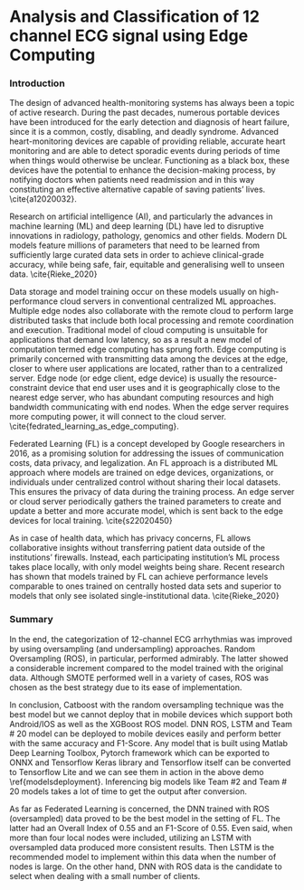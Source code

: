 # Analysis and Classification of 12 channel ECG signal using Edge Computing


### Introduction

The design of advanced health-monitoring systems has always been a topic of active research. During the past decades, numerous portable devices have been introduced for the early detection and diagnosis of heart failure, since it is a common, costly, disabling, and deadly syndrome. Advanced heart-monitoring devices are capable of providing reliable, accurate heart monitoring
and are able to detect sporadic events during periods of time when things would otherwise be unclear. Functioning as a black box, these devices have the potential to enhance the decision-making process, by notifying doctors when patients need readmission and in this way constituting an effective alternative capable of saving patients’ lives. \cite{a12020032}.

Research on artificial intelligence (AI), and particularly the advances in machine learning (ML) and deep learning (DL) have led to disruptive innovations in radiology, pathology, genomics and other fields. Modern DL models feature millions of parameters that need to be learned from sufficiently large curated data sets in order to achieve clinical-grade accuracy, while being safe, fair, equitable and generalising well to unseen data. \cite{Rieke_2020}

Data storage and model training occur on these models usually on high-performance cloud servers in conventional centralized ML approaches. Multiple edge nodes also collaborate with the remote cloud to perform large distributed tasks that include both local processing and remote coordination and execution. Traditional model of cloud computing is unsuitable for applications that demand low latency, so as a result a new model of computation termed edge computing has sprung forth. Edge computing is primarily concerned with transmitting data among the devices at the edge, closer to where user applications are located, rather than to a centralized server. Edge node (or edge client, edge device) is usually the resource-constraint device that
end user uses and it is geographically close to the nearest edge server,
who has abundant computing resources and high bandwidth communicating with end nodes. When the edge server requires more computing power, it will connect to the cloud server. \cite{fedrated_learning_as_edge_computing}. 


Federated Learning (FL) is a concept developed by Google researchers in 2016, as a promising solution for addressing the issues of communication costs, data privacy, and legalization. An FL approach is a distributed ML approach where models are trained on edge devices, organizations, or individuals under centralized control without sharing their local datasets. This ensures the privacy of data during the training process. An edge server or cloud server periodically gathers the trained parameters to create and update a better and more accurate model, which is sent back to the edge devices for local training. \cite{s22020450}

As in case of health data, which has privacy concerns, FL allows collaborative insights without transferring patient data outside of the institutions’ firewalls. Instead, each participating institution’s ML process takes place locally, with only model weights being share. Recent research has shown that models trained by FL can achieve performance levels comparable to ones trained on centrally hosted data sets and superior to models that only see isolated single-institutional data. \cite{Rieke_2020}


### Summary

In the end, the categorization of 12-channel ECG arrhythmias was improved by using oversampling (and undersampling) approaches. Random Oversampling (ROS), in particular, performed admirably. The latter showed a considerable increment compared to the model trained with the original data. Although SMOTE performed well in a variety of cases, ROS was chosen as the best strategy due to its ease of implementation.

In conclusion, Catboost with the random oversampling technique was the best model but we cannot deploy that in mobile devices which support both Android/IOS as well as the XGBoost ROS model. DNN ROS, LSTM and Team \# 20 model can be deployed to mobile devices easily and perform better with the same accuracy and F1-Score. Any model that is built using Matlab Deep Learning Toolbox, Pytorch framework which can be exported to ONNX and Tensorflow Keras library and Tensorflow itself can be converted to Tensorflow Lite and we can see them in action in the above demo \ref{modelsdeployment}. Inferencing big models like Team \#2 and Team \# 20 models takes a lot of time to get the output after conversion. 

As far as Federated Learning is concerned, the DNN trained with ROS (oversampled) data proved to be the best model in the setting of FL. The latter had an Overall Index of 0.55 and an F1-Score of 0.55. Even said, when more than four local nodes were included, utilizing an LSTM with oversampled data produced more consistent results. Then LSTM is the recommended model to implement within this data when the number of nodes is large. On the other hand, DNN with ROS data is the candidate to select when dealing with a small number of clients.


